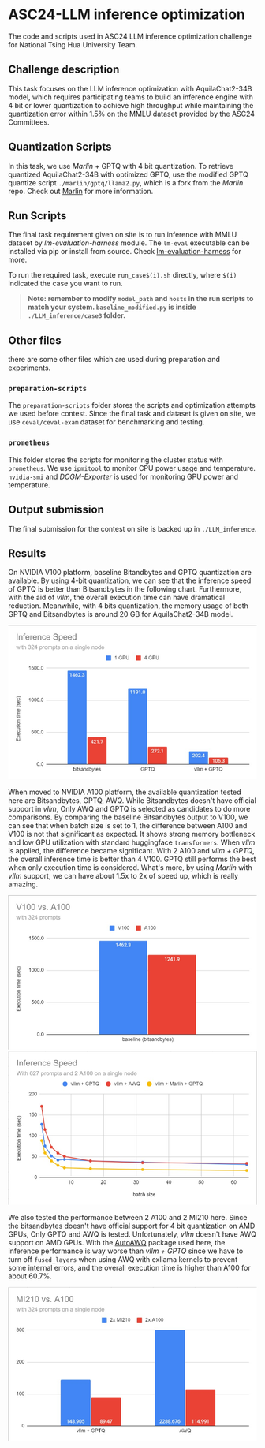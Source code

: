 # ASC24-LLM inference optimization

The code and scripts used in ASC24 LLM inference optimization challenge for National Tsing Hua University Team. 

## Challenge description

This task focuses on the LLM inference optimization with AquilaChat2-34B model, which requires participating teams to build an inference engine with 4 bit or lower quantization to achieve high throughput while maintaining the quantization error within 1.5% on the MMLU dataset provided by the ASC24 Committees. 

## Quantization Scripts

In this task, we use *Marlin* + GPTQ with 4 bit quantization. To retrieve quantized AquilaChat2-34B with optimized GPTQ, use the modified GPTQ quantize script `./marlin/gptq/llama2.py`, which is a fork from the *Marlin* repo. Check out [Marlin](https://github.com/IST-DASLab/marlin) for more information.

## Run Scripts

The final task requirement given on site is to run inference with MMLU dataset by *lm-evaluation-harness* module. The `lm-eval` executable can be installed via pip or install from source. Check [lm-evaluation-harness](https://github.com/EleutherAI/lm-evaluation-harness) for more.

To run the required task, execute `run_case$(i).sh` directly, where `$(i)` indicated the case you want to run.

> **Note: remember to modify `model_path` and `hosts` in the run scripts to match your system. `baseline_modified.py` is inside `./LLM_inference/case3` folder.**

## Other files

there are some other files which are used during preparation and experiments.

### `preparation-scripts`

The `preparation-scripts` folder stores the scripts and optimization attempts we used before contest. Since the final task and dataset is given on site, we use `ceval/ceval-exam` dataset for benchmarking and testing.

### `prometheus`

This folder stores the scripts for monitoring the cluster status with `prometheus`. We use `ipmitool` to monitor CPU power usage and temperature. `nvidia-smi` and *DCGM-Exporter* is used for monitoring GPU power and temperature.

## Output submission 

The final submission for the contest on site is backed up in `./LLM_inference`.

## Results

On NVIDIA V100 platform, baseline Bitandbytes and GPTQ quantization are available. By using 4-bit quantization, we can see that the inference speed of GPTQ is better than  Bitsandbytes in the following chart. Furthermore, with the aid of *vllm*, the overall execution time can have dramatical reduction. Meanwhile, with 4 bits quantization, the memory usage of both GPTQ and Bitsandbytes is around 20 GB for AquilaChat2-34B model.

![image](result1.jpg)

When moved to NVIDIA A100 platform, the available quantization tested here are Bitsandbytes, GPTQ, AWQ. While Bitsandbytes doesn't have official support in *vllm*, Only AWQ and GPTQ is selected as candidates to do more comparisons. By comparing the baseline Bitsandbytes output to V100, we can see that when batch size is set to 1, the difference between A100 and V100 is not that significant as expected. It shows strong memory bottleneck and low GPU utilization with standard huggingface `transformers`. When *vllm* is applied, the difference became significant. With 2 A100 and *vllm + GPTQ*, the overall inference time is better than 4 V100. GPTQ still performs the best when only execution time is considered. What's more, by using *Marlin* with *vllm* support, we can have about 1.5x to 2x of speed up, which is really amazing.

![image](result2.jpg)
![image](result3.jpg)

We also tested the performance between 2 A100 and 2 MI210 here. Since the bitsandbytes doesn't have official support for 4 bit quantization on AMD GPUs, Only GPTQ and AWQ is tested. Unfortunately, *vllm* doesn't have AWQ support on AMD GPUs. With the [AutoAWQ]() package used here, the inference performance is way worse than *vllm + GPTQ* since we have to turn off `fused_layers` when using AWQ with exllama kernels to prevent some internal errors, and the overall execution time is higher than A100 for about 60.7%.

![image](result4.jpg)